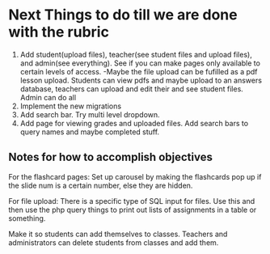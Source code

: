 # Next Things to do till we are done with the rubric

1. Add student(upload files), teacher(see student files and upload files), and admin(see everything). See if you can make pages only available to certain levels of access.
-Maybe the file upload can be fufilled as a pdf lesson upload. Students can view pdfs and maybe upload to an answers database, teachers can upload and edit their and see student files. Admin can do all
2. Implement the new migrations
3. Add search bar. Try multi level dropdown.
4. Add page for viewing grades and uploaded files. Add search bars to query names and maybe completed stuff.

## Notes for how to accomplish objectives

For the flashcard pages: Set up carousel by making the flashcards pop up if the slide num is a certain number, else they are hidden.

For file upload: There is a specific type of SQL input for files. Use this and then use the php query things to print out lists of assignments in a table or something.

Make it so students can add themselves to classes. Teachers and administrators can delete students from classes and add them.